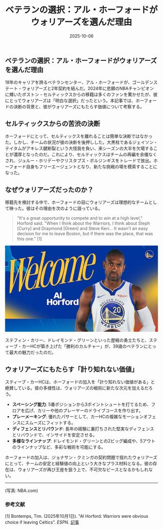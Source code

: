 ﻿---
title: "ベテランの選択：アル・ホーフォードがウォリアーズを選んだ理由"
date: 2025-10-06
tags: [NBA, アル・ホーフォード, ウォリアーズ, 移籍]
category: nba
image: /ltb-blog/nba_images/al-horford-warriors.png
description: "アル・ホーフォードの移籍決断を分析。ウォリアーズ加入がチーム戦術へ与える影響を解説。"
---

## ベテランの選択：アル・ホーフォードがウォリアーズを選んだ理由

18年のキャリアを誇るベテランセンター、アル・ホーフォードが、ゴールデンステート・ウォリアーズと2年契約を結んだ。2024年に悲願のNBAチャンピオンに輝いたボストン・セルティックスからの移籍は多くのファンを驚かせたが、彼にとってウォリアーズは「明白な選択」だったという。本記事では、ホーフォードの決断の背景と、彼がウォリアーズにもたらす価値について考察する。

## セルティックスからの苦渋の決断

ホーフォードにとって、セルティックスを離れることは簡単な決断ではなかった。しかし、チームの状況が彼の決断を後押しした。大黒柱であるジェイソン・テイタムがアキレス腱断裂という大怪我を負い、来シーズンの大半を欠場することが濃厚となったのだ。これにより、セルティックスはチームの再編を余儀なくされ、ジュルー・ホリデーやクリスタプス・ポルジンギスをトレードで放出。ホーフォード自身もフリーエージェントとなり、新たな挑戦の場を模索することになった。

## なぜウォリアーズだったのか？

移籍先を検討する中で、ホーフォードの目にウォリアーズは理想的なチームとして映った。彼はその理由を次のように語っている。

> "It's a great opportunity to compete and to win at a high level," Horford said. "When I think about the Warriors, I think about Steph [Curry] and Draymond [Green] and Steve Kerr... It wasn't an easy decision for me to leave Boston, but if there was the place, that was this one." [1]

![アル・ホーフォード](/nba_images/al-horford-warriors2.png)

ステフィン・カリー、ドレイモンド・グリーンといった歴戦の勇士たちと、スティーブ・カーHCが築き上げた「勝利のカルチャー」が、39歳のベテランにとって最大の魅力だったのだ。

## ウォリアーズにもたらす「計り知れない価値」

スティーブ・カーHCは、ホーフォードの加入を「計り知れない価値がある」と絶賛している。彼の多様性は、ウォリアーズの戦術に新たな次元を加えるだろう。

- **スペーシング能力**: 5番ポジションから3ポイントシュートを打てるため、フロアを広げ、カリーや他のプレーヤーのドライブコースを作り出す。
- **プレーメーキング**: 優れたパサーとして、カーHCの複雑なモーションオフェンスにスムーズにフィットする。
- **ディフェンスとリバウンド**: 長年の経験に裏打ちされた堅実なディフェンスとリバウンドで、インサイドを安定させる。
- **多様なラインナップ**: ドレイモンド・グリーンとの2ビッグ編成や、5アウトのラインナップなど、多彩な戦術を可能にする。

ホーフォードの加入は、ジョナサン・クミンガの契約問題で揺れたウォリアーズにとって、チームの安定と経験値の向上という大きなプラス材料となる。彼の存在は、ウォリアーズが再び王座を狙う上で、不可欠なピースとなるかもしれない。

---

(写真: NBA.com)

### 参考文献

[1] Bontemps, Tim. (2025年10月1日). "Al Horford: Warriors were obvious choice if leaving Celtics". *ESPN*. [記事](https://www.espn.com/nba/story/_/id/46453380/al-horford-warriors-were-obvious-choice-leaving-celtics)
